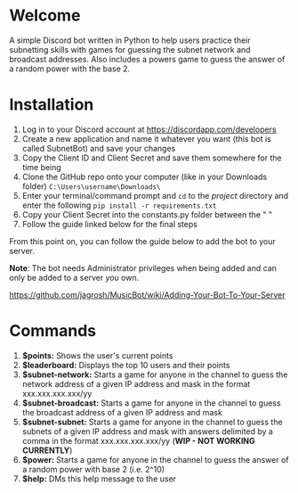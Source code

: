 # **Welcome**

A simple Discord bot written in Python to help users practice their subnetting skills with games for guessing the subnet network and broadcast addresses.  Also includes a powers game to guess the answer of a random power with the base 2.

# **Installation**

1. Log in to your Discord account at 
https://discordapp.com/developers
2. Create a new application and name it whatever you want (this bot is called SubnetBot) and save your changes
3. Copy the Client ID and Client Secret and save them somewhere for the time being
4. Clone the GitHub repo onto your computer (like in your Downloads folder) ```C:\Users\username\Downloads\```
5. Enter your terminal/command prompt and ```cd``` to the *project* directory and enter the following ```pip install -r requirements.txt```
6. Copy your Client Secret into the constants.py folder between the " "
7. Follow the guide linked below for the final steps 

From this point on, you can follow the guide below to add the bot to your server.

**Note**: The bot needs Administrator privileges when being added and can only be added to a server *you* own.

https://github.com/jagrosh/MusicBot/wiki/Adding-Your-Bot-To-Your-Server

# **Commands**

1. **$points:** Shows the user's current points
2. **$leaderboard:** Displays the top 10 users and their points
3. **$subnet-network:** Starts a game for anyone in the channel to guess the network address of a given IP address and mask in the format xxx.xxx.xxx.xxx/yy
4. **$subnet-broadcast:** Starts a game for anyone in the channel to guess the broadcast address of a given IP address and mask
5. **$subnet-subnet:** Starts a game for anyone in the channel to guess the subnets of a given IP address and mask with answers delimited by a comma in the format xxx.xxx.xxx.xxx/yy (**WIP - NOT WORKING CURRENTLY**)
6. **$power:** Starts a game for anyone in the channel to guess the answer of a random power with base 2 (i.e. 2^10)
7. **$help:** DMs this help message to the user

